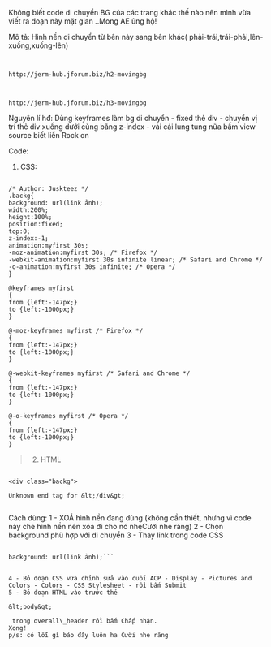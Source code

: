 Không biết code di chuyển BG của các trang khác thế nào nên mình vừa viết ra đoạn này mặt gian ..Mong AE ủng hộ!

Mô tả: Hình nền di chuyển từ bên này sang bên khác( phải-trái,trái-phải,lên-xuống,xuống-lên)
```


http://jerm-hub.jforum.biz/h2-movingbg

```
```


http://jerm-hub.jforum.biz/h3-movingbg

```

Nguyên lí hđ: Dùng keyframes làm bg di chuyển - fixed thẻ div - chuyển vị trí thẻ div xuống dưới cùng bằng z-index - vài cái lung tung nữa bấm view source biết liền Rock on

Code:
  1. CSS:

```

/* Author: Juskteez */
.backg{
background: url(link ảnh);
width:200%;
height:100%;
position:fixed;
top:0;
z-index:-1;
animation:myfirst 30s;
-moz-animation:myfirst 30s; /* Firefox */
-webkit-animation:myfirst 30s infinite linear; /* Safari and Chrome */
-o-animation:myfirst 30s infinite; /* Opera */
}

@keyframes myfirst
{
from {left:-147px;}
to {left:-1000px;}
}

@-moz-keyframes myfirst /* Firefox */
{
from {left:-147px;}
to {left:-1000px;}
}

@-webkit-keyframes myfirst /* Safari and Chrome */
{
from {left:-147px;}
to {left:-1000px;}
}

@-o-keyframes myfirst /* Opera */
{
from {left:-147px;}
to {left:-1000px;}
}
```

> 2. HTML

```

<div class="backg">

Unknown end tag for &lt;/div&gt;


```

Cách dùng:
1 - XOÁ hình nền đang dùng (không cần thiết, nhưng vì code này che hình nền nên xóa đi cho nó nhẹCười nhe răng)
2 - Chọn background phù hợp với di chuyển
3 - Thay link trong code CSS

```

background: url(link ảnh);```


4 - Bỏ đoạn CSS vừa chỉnh sửa vào cuối ACP - Display - Pictures and Colors - Colors - CSS Stylesheet - rồi bấm Submit
5 - Bỏ đoạn HTML vào trước thẻ 

&lt;body&gt;

 trong overall\_header rồi bấm Chấp nhận.
Xong!
p/s: có lỗi gì báo đây luôn ha Cười nhe răng